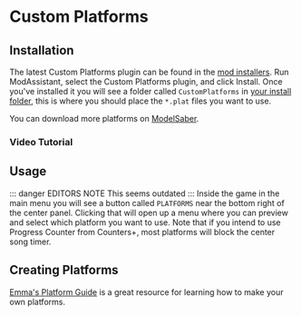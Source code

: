 # Custom Platforms
## Installation
The latest Custom Platforms plugin can be found in the [mod installers](/beginners-guide.md#installers). Run ModAssistant, select the Custom Platforms plugin, and click Install.
Once you've installed it you will see a folder called `CustomPlatforms` in [your install folder](/faq/install-folder.md), this is where you should place the `*.plat` files you want to use.

You can download more platforms on [ModelSaber](https://modelsaber.com/Platforms/).

### Video Tutorial
<YouTube url='https://www.youtube.com/watch?v=sz7EPPqUjJ4' />

## Usage
::: danger EDITORS NOTE
This seems outdated
:::
Inside the game in the main menu you will see a button called `PLATFORMS` near the bottom right of the center panel. Clicking that will open up a menu where you can preview and select which platform you want to use. Note that if you intend to use Progress Counter from Counters+, most platforms will block the center song timer.

## Creating Platforms
[Emma's Platform Guide](https://bs.assistant.moe/Platforms) is a great resource for learning how to make your own platforms. 
